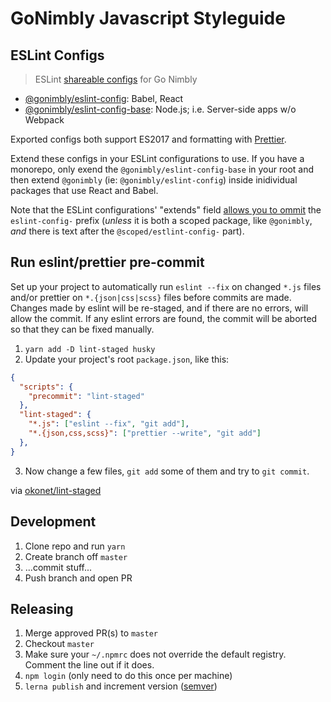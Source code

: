 # GoNimbly Javascript Styleguide

## ESLint Configs

> ESLint [shareable configs](http://eslint.org/docs/developer-guide/shareable-configs.html) for Go Nimbly

* [@gonimbly/eslint-config](packages/eslint-config): Babel, React
* [@gonimbly/eslint-config-base](packages/eslint-config-base): Node.js; i.e. Server-side apps w/o Webpack

Exported configs both support ES2017 and formatting with [Prettier](https://github.com/prettier/prettier).

Extend these configs in your ESLint configurations to use. If you have a monorepo, only exend the `@gonimbly/eslint-config-base` in your root and then extend `@gonimbly` (ie: `@gonimbly/eslint-config`) inside inidividual packages that use React and Babel.

Note that the ESLint configurations' "extends" field [allows you to ommit](http://eslint.org/docs/developer-guide/shareable-configs.html#using-a-shareable-config) the `eslint-config-` prefix (_unless_ it is both a scoped package, like `@gonimbly`, _and_ there is text after the `@scoped/estlint-config-` part).

## Run eslint/prettier pre-commit

Set up your project to automatically run `eslint --fix` on changed `*.js` files and/or prettier on `*.{json|css|scss}`
files before commits are made. Changes made by eslint will be re-staged, and if there are no errors, will allow the
commit. If any eslint errors are found, the commit will be aborted so that they can be fixed manually.

1. `yarn add -D lint-staged husky`
2. Update your project's root `package.json`, like this:
```json
{
  "scripts": {
    "precommit": "lint-staged"
  },
  "lint-staged": {
    "*.js": ["eslint --fix", "git add"],
    "*.{json,css,scss}": ["prettier --write", "git add"]
  },
}
```

3. Now change a few files, `git add` some of them and try to `git commit`.

  via [okonet/lint-staged](https://github.com/okonet/lint-staged/blob/48fbe20c89678de9ef0ef99f7e270d0ced099a4f/README.md#installation-and-setup)

## Development

1. Clone repo and run `yarn`
2. Create branch off `master`
3. ...commit stuff...
4. Push branch and open PR

## Releasing

1. Merge approved PR(s) to `master`
2. Checkout `master`
3. Make sure your `~/.npmrc` does not override the default registry. Comment the line out if it does.
4. `npm login` (only need to do this once per machine)
5. `lerna publish` and increment version ([semver](http://semver.org/))
